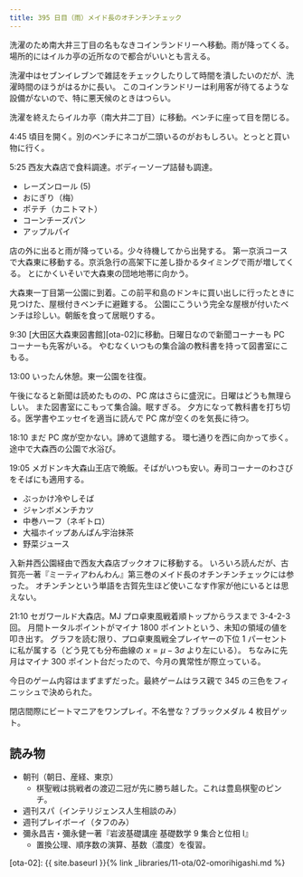 ```yaml
---
title: 395 日目（雨）メイド長のオチンチンチェック
---
```


洗濯のため南大井三丁目の名もなきコインランドリーへ移動。雨が降ってくる。
場所的にはイルカ亭の近所なので都合がいいとも言える。

洗濯中はセブンイレブンで雑誌をチェックしたりして時間を潰したいのだが、洗濯時間のほうがはるかに長い。
このコインランドリーは利用客が待てるような設備がないので、特に悪天候のときはつらい。

洗濯を終えたらイルカ亭（南大井二丁目）に移動。ベンチに座って目を閉じる。

4:45 頃目を開く。別のベンチにネコが二頭いるのがおもしろい。とっとと買い物に行く。

5:25 西友大森店で食料調達。ボディーソープ詰替も調達。

* レーズンロール (5)
* おにぎり（梅）
* ポテチ（カニトマト）
* コーンチーズパン
* アップルパイ

店の外に出ると雨が降っている。少々待機してから出発する。
第一京浜コースで大森東に移動する。京浜急行の高架下に差し掛かるタイミングで雨が増してくる。
とにかくいそいで大森東の団地地帯に向かう。

大森東一丁目第一公園に到着。この前平和島のドンキに買い出しに行ったときに見つけた、屋根付きベンチに避難する。
公園にこういう完全な屋根が付いたベンチは珍しい。朝飯を食って居眠りする。

9:30 [大田区大森東図書館][ota-02]に移動。日曜日なので新聞コーナーも PC コーナーも先客がいる。
やむなくいつもの集合論の教科書を持って図書室にこもる。

13:00 いったん休憩。東一公園を往復。

午後になると新聞は読めたものの、PC 席はさらに盛況に。日曜はどうも無理らしい。
また図書室にこもって集合論。眠すぎる。
夕方になって教科書を打ち切る。医学書やエッセイを適当に読んで PC 席が空くのを気長に待つ。

18:10 まだ PC 席が空かない。諦めて退館する。
環七通りを西に向かって歩く。途中で大森西の公園で水浴び。

19:05 メガドンキ大森山王店で晩飯。そばがいつも安い。寿司コーナーのわさびをそばにも適用する。

* ぶっかけ冷やしそば
* ジャンボメンチカツ
* 中巻ハーフ（ネギトロ）
* 大福ホイップあんぱん宇治抹茶
* 野菜ジュース

入新井西公園経由で西友大森店ブックオフに移動する。
いろいろ読んだが、古賀亮一著『ミーティアわんわん』第三巻のメイド長のオチンチンチェックには参った。
オチンチンという単語を古賀先生ほど使いこなす作家が他にいるとは思えない。

21:10 セガワールド大森店。MJ プロ卓東風戦着順トップからラスまで 3-4-2-3 回。
月間トータルポイントがマイナ 1800 ポイントという、未知の領域の値を叩き出す。
グラフを読む限り、プロ卓東風戦全プレイヤーの下位 1 パーセントに私が属する（どう見ても分布曲線の $x = \mu - 3\sigma$ より左にいる）。
ちなみに先月はマイナ 300 ポイント台だったので、今月の異常性が際立っている。

今日のゲーム内容はまずまずだった。最終ゲームはラス親で 345 の三色をフィニッシュで決められた。

閉店間際にビートマニアをワンプレイ。不名誉な？ブラックメダル 4 枚目ゲット。

## 読み物

* 朝刊（朝日、産経、東京）
  * 棋聖戦は挑戦者の渡辺二冠が先に勝ち越した。これは豊島棋聖のピンチ。
* 週刊スパ（インテリジェンス人生相談のみ）
* 週刊プレイボーイ（タフのみ）
* 彌永昌吉・彌永健一著『岩波基礎講座 基礎数学 9 集合と位相 I』
  * 置換公理、順序数の演算、基数（濃度）を復習。

[ota-02]: {{ site.baseurl }}{% link _libraries/11-ota/02-omorihigashi.md %}
